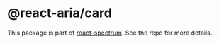 # @react-aria/card

This package is part of [react-spectrum](https://github.com/adobe/react-spectrum). See the repo for more details.
